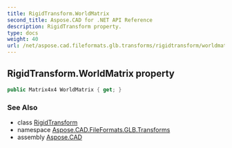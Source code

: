 ```yaml
---
title: RigidTransform.WorldMatrix
second_title: Aspose.CAD for .NET API Reference
description: RigidTransform property. 
type: docs
weight: 40
url: /net/aspose.cad.fileformats.glb.transforms/rigidtransform/worldmatrix/
---
```

## RigidTransform.WorldMatrix property

```csharp
public Matrix4x4 WorldMatrix { get; }
```

### See Also

* class [RigidTransform](../)
* namespace [Aspose.CAD.FileFormats.GLB.Transforms](../../rigidtransform/)
* assembly [Aspose.CAD](../../../)


